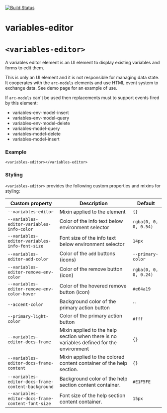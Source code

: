 [![Build Status](https://travis-ci.org/advanced-rest-client/variables-editor.svg?branch=master)](https://travis-ci.org/advanced-rest-client/variables-editor)  

# variables-editor

# `<variables-editor>`
A variables editor element is an UI element to display existing variables and forms to edit them.

This is only an UI element and it is not responsible for managing data state. It cooperates with
the `arc-models` elements and use HTML event system to exchange data.
See demo page for an example of use.

If `arc-models` can't be used then replacements must to support events fired by this element:
- variables-env-model-insert
- variables-env-model-query
- variables-env-model-delete
- variables-model-query
- variables-model-delete
- variables-model-insert

### Example
```
<variables-editor></variables-editor>
```

### Styling
`<variables-editor>` provides the following custom properties and mixins for styling:

Custom property | Description | Default
----------------|-------------|----------
`--variables-editor` | Mixin applied to the element | `{}`
`--variables-editor-variables-info-color` | Color of the info text below environment selector | `rgba(0, 0, 0, 0.54)`
`--variables-editor-variables-info-font-size` | Font size of the info text below environment selector | `14px`
`--variables-editor-add-color` | Color of the `add` buttons (icons) | `--primary-color`
`--variables-editor-remove-env-color` | Color of the remove button (icon) | `rgba(0, 0, 0, 0.24)`
`--variables-editor-remove-env-color-hover` | Color of the hovered remove button (icon) | `#e64a19`
`--accent-color` | Background color of the primary action button | ``
`--primary-light-color` | Color of the primary action button | `#fff`
`--variables-editor-docs-frame` | Mixin applied to the help section when there is no variables defined for the environment | `{}`
`--variables-editor-docs-frame-content` | Mixin applied to the colored content container of the help section. | `{}`
`--variables-editor-docs-frame-content-background` | Background color of the help section content container. | `#E1F5FE`
`--variables-editor-docs-frame-content-font-size` | Font size  of the help section content container. | `15px`

